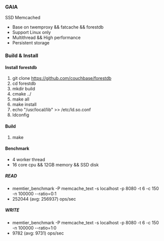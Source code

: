 ### GAIA

SSD Memcached 

- Base on twemproxy && fatcache && forestdb 
- Support Linux only
- Multithread && High performance
- Persistent storage

### Build & Install

#### Install forestdb

1. git clone https://github.com/couchbase/forestdb
2. cd forestdb
3. mkdir build
4. cmake ../
5. make all
6. make install
7. echo "/usr/local/lib" >> /etc/ld.so.conf
8. ldconfig

#### Build

1. make

#### Benchmark

- 4 worker thread
- 16 core cpu && 12GB memory && SSD disk

##### READ 

- memtier_benchmark -P memcache_text -s localhost -p 8080 -t 6 -c 150 -n 100000 --ratio=0:1
- 252044 (avg:  256937) ops/sec

##### WRITE

- memtier_benchmark -P memcache_text -s localhost -p 8080 -t 6 -c 150 -n 100000 --ratio=1:0
- 9782 (avg:    9731) ops/sec


